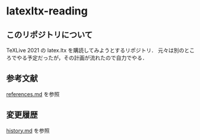 # latexltx-reading
## このリポジトリについて
TeXLive 2021 の latex.ltx を購読してみようとするリポジトリ．
元々は別のところでやる予定だったが，その計画が流れたので自力でやる．

## 参考文献
[references.md](references.md) を参照

## 変更履歴
[history.md](history.md) を参照